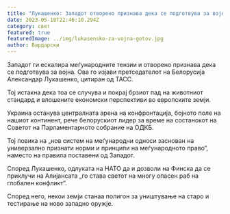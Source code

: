 ```yaml
---
title: "Лукашенко: Западот отворено признава дека се подготвува за војна"
date: 2023-05-18T22:46:10.294Z
category: свет
featured: true
featuredImage: ../img/lukasensko-za-vojna-gotov.jpg
author: Вардарски
---
```

Западот ги ескалира меѓународните тензии и отворено признава дека се подготвува за војна. Ова го изјави претседателот на Белорусија Александар Лукашенко, цитиран од ТАСС.

Тој истакна дека тоа се случува и покрај брзиот пад на животниот стандард и влошените економски перспективи во европските земји.

Украина останува централната арена на конфронтација, бојното поле на нашиот континент, рече белорускиот лидер за време на состанокот на Советот на Парламентарното собрание на ОДКБ.

Тој повика на „нов систем на меѓународни односи заснован на универзално признати норми и принципи на меѓународното право“, наместо на правила поставени од Западот.

Според Лукашенко, одлуката на НАТО да и дозволи на Финска да се приклучи на Алијансата „го става светот на многу опасен раб на глобален конфликт“.

Според него, некои земји станаа полигон за уништување на старо и тестирање на ново западно оружје.